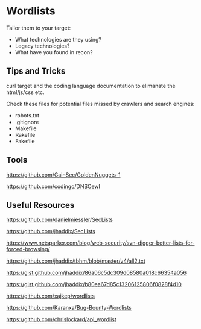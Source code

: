 # Wordlists

Tailor them to your target:

- What technologies are they using?
- Legacy technologies?
- What have you found in recon?

## Tips and Tricks

curl target and the coding language documentation to elimanate the html/js/css etc.

Check these files for potential files missed by crawlers and search engines:

- robots.txt
- .gitignore
- Makefile
- Rakefile
- Fakefile

## Tools

https://github.com/GainSec/GoldenNuggets-1

https://github.com/codingo/DNSCewl



## Useful Resources

https://github.com/danielmiessler/SecLists

https://github.com/jhaddix/SecLists

https://www.netsparker.com/blog/web-security/svn-digger-better-lists-for-forced-browsing/

https://github.com/jhaddix/tbhm/blob/master/v4/all2.txt

https://gist.github.com/jhaddix/86a06c5dc309d08580a018c66354a056

https://gist.github.com/jhaddix/b80ea67d85c13206125806f0828f4d10

https://github.com/xajkep/wordlists

https://github.com/Karanxa/Bug-Bounty-Wordlists

https://github.com/chrislockard/api_wordlist
